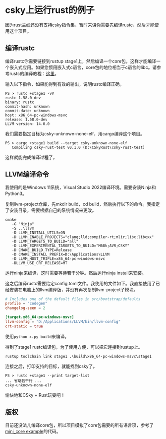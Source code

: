 # csky上运行rust的例子

因为rust主线还没有支持csky指令集，暂时来讲你需要先编译rustc，然后才能使用这个项目。

## 编译rustc

编译rustc你需要链接到rustup stage1上，然后编译一个core包，这样才能编译一个嵌入式应用。如果您惯用嵌入式c语言，core包的地位相当于c语言的libc。请参考rustc的编译教程：[这里](https://rustc-dev-guide.rust-lang.org/building/how-to-build-and-run.html)。

输入以下指令，如果能得到有效的输出，说明rustc编译正确。

```
PS > rustc +stage1 -vV
rustc 1.58.0-dev
binary: rustc
commit-hash: unknown
commit-date: unknown
host: x86_64-pc-windows-msvc
release: 1.58.0-dev
LLVM version: 14.0.0
```

我们需要指定目标为csky-unknown-none-elf，用cargo编译这个项目。

``` 
PS > cargo +stage1 build --target csky-unknown-none-elf
   Compiling csky-rust-test v0.1.0 (D:\CSkyRust\csky-rust-test)
```

这样就能完成编译过程了。

## LLVM编译命令

我使用的是Windows 11系统，Visual Studio 2022编译环境。需要安装Ninja和Python3。

复制llvm-project仓库，先mkdir build，cd build，然后执行以下的命令。我指定了安装目录，需要根据自己的系统情况来更改。

```
cmake 
   -G "Ninja"  
   -S ..\llvm 
   -D LLVM_INSTALL_UTILS=ON  
   -D LLVM_ENABLE_PROJECTS="clang;lld;compiler-rt;mlir;libc;libcxx"  
   -D LLVM_TARGETS_TO_BUILD="all" 
   -D LLVM_EXPERIMENTAL_TARGETS_TO_BUILD="M68k;AVR;CSKY"  
   -D CMAKE_BUILD_TYPE=Release  
   -D CMAKE_INSTALL_PREFIX=D:\Applications\LLVM 
   -D LLVM_HOST_TRIPLE=x86_64-pc-windows-msvc
   -DLLVM_USE_CRT_RELEASE=MT 
```

运行ninja来编译，这时需要等待若干分钟。然后运行ninja install来安装。

这之后编译rustc需要给定config.toml文件。我使用的文件如下。我直接使用了已经安装在电脑上的llvm编译版，并没有再次复制llvm-project子模块。

```toml
# Includes one of the default files in src/bootstrap/defaults
profile = "codegen"
changelog-seen = 2

[target.x86_64-pc-windows-msvc]
llvm-config = "D:/Applications/LLVM/bin/llvm-config"
crt-static = true
```

使用`python x.py build`来编译。

得到了stage1 rustc编译包，为了使用方便，可以把它连接到rustup上。

```
rustup toolchain link stage1 .\build\x86_64-pc-windows-msvc\stage1
```

连接之后，打印支持的目标，就能找到csky了。

```
PS > rustc +stage1 --print target-list
... 省略若干行 ...
csky-unknown-none-elf
```

愉快地和CSky + Rust玩耍吧！

## 版权

目前还没法儿编译core包，所以项目模拟了core包需要的所有语言项，参考了[mini_core example](https://github.com/rust-lang/rust/blob/3aedcf06b73fc36feeebca3d579e1d2a6c40acc5/compiler/rustc_codegen_cranelift/example/mini_core.rs)的代码。
